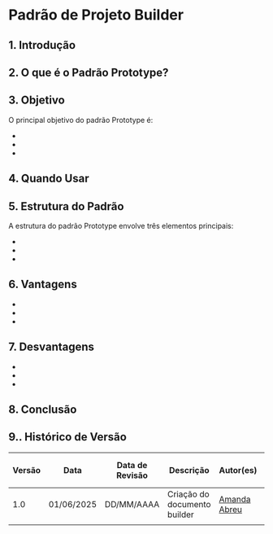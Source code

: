 # Padrão de Projeto Builder

## 1.  Introdução



## 2. O que é o Padrão Prototype?


## 3. Objetivo

O principal objetivo do padrão Prototype é:

- 
- 
- 

## 4. Quando Usar


## 5. Estrutura do Padrão

A estrutura do padrão Prototype envolve três elementos principais:

- 
- 
- 

## 6. Vantagens

- 
- 
- 

## 7. Desvantagens

- 
- 
- 

## 8. Conclusão



## 9.. Histórico de Versão

| Versão | Data       | Data de Revisão          | Descrição            | Autor(es)                       | Revisor(es)                       | Detalhes da revisão        |
| ------ | ---------- | ------------------------ | -------------------- | ------------------------------- | --------------------------------- | -------------------------- |
| 1.0    | 01/06/2025 | DD/MM/AAAA               | Criação do documento builder| [Amanda Abreu](https://github.com/Amandaaaaabreu) | [Arthur Rodrigues](https://github.com/arthurrsousa)||
|    |  |              |  |  | |  |
